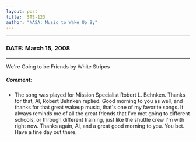 ```yaml
---
layout: post
title:  STS-123
author: "NASA: Music to Wake Up By"
---
```


----
### DATE: March 15, 2008
----
We're Going to be Friends by White Stripes

##### Comment:
* The song was played for Mission Specialist Robert L. Behnken. Thanks for that, Al, Robert Behnken replied. Good morning to you as well, and thanks for that great wakeup music, that's one of my favorite songs. It always reminds me of all the great friends that I've met going to different schools, or through different training, just like the shuttle crew I'm with right now. Thanks again, Al, and a great good morning to you. You bet. Have a fine day out there.
